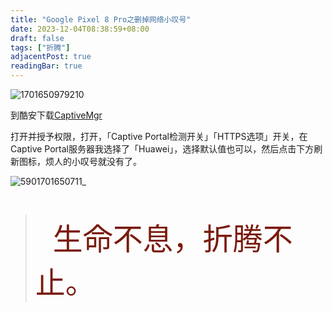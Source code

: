 ```yaml
---
title: "Google Pixel 8 Pro之删掉网络小叹号"
date: 2023-12-04T08:38:59+08:00
draft: false
tags: ["折腾"]
adjacentPost: true
readingBar: true
---
```

![1701650979210](https://cdn.jsdelivr.net/gh/tosspi/picx-images-hosting@master/1701650979210.jpg)


到酷安下载[CaptiveMgr](https://www.coolapk.com/apk/tech.evlsoc.captivemgr)

打开并授予权限，打开，「Captive Portal检测开关」「HTTPS选项」开关，在Captive Portal服务器我选择了「Huawei」，选择默认值也可以，然后点击下方刷新图标，烦人的小叹号就没有了。

![5901701650711_](https://cdn.jsdelivr.net/gh/tosspi/picx-images-hosting@master/5901701650711_.pic.jpg)


<br>

>&emsp;&emsp;<font size=9 color=#7a1b0c>生命不息，折腾不止。</font>